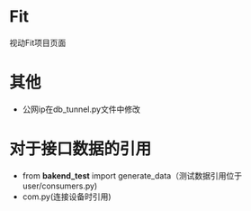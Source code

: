 # Fit
视动Fit项目页面
# 其他
- 公网ip在db_tunnel.py文件中修改
# 对于接口数据的引用
- from **bakend_test** import generate_data（测试数据引用位于user/consumers.py)
- com.py(连接设备时引用)